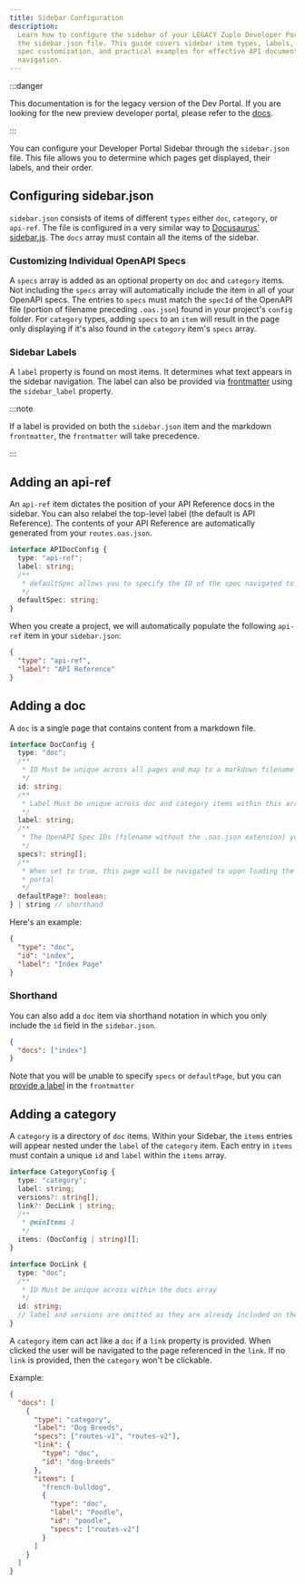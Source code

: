 ```yaml
---
title: Sidebar Configuration
description:
  Learn how to configure the sidebar of your LEGACY Zuplo Developer Portal using
  the sidebar.json file. This guide covers sidebar item types, labels, OpenAPI
  spec customization, and practical examples for effective API documentation
  navigation.
---
```


:::danger

This documentation is for the legacy version of the Dev Portal. If you are
looking for the new preview developer portal, please refer to the
[docs](/docs/dev-portal/introduction).

:::

You can configure your Developer Portal Sidebar through the `sidebar.json` file.
This file allows you to determine which pages get displayed, their labels, and
their order.

## Configuring sidebar.json

`sidebar.json` consists of items of different `types` either `doc`, `category`,
or `api-ref`. The file is configured in a very similar way to
[Docusaurus' sidebar.js](https://docusaurus.io/docs/sidebar/items#sidebar-item-category).
The `docs` array must contain all the items of the sidebar.

### Customizing Individual OpenAPI Specs

A `specs` array is added as an optional property on `doc` and `category` items.
Not including the `specs` array will automatically include the item in all of
your OpenAPI specs. The entries to `specs` must match the `specId` of the
OpenAPI file (portion of filename preceding `.oas.json`) found in your project's
`config` folder. For `category` types, adding `specs` to an `item` will result
in the page only displaying if it's also found in the `category` item's `specs`
array.

### Sidebar Labels

A `label` property is found on most items. It determines what text appears in
the sidebar navigation. The label can also be provided via
[frontmatter](https://jekyllrb.com/docs/front-matter/) using the `sidebar_label`
property.

:::note

If a label is provided on both the `sidebar.json` item and the markdown
`frontmatter`, the `frontmatter` will take precedence.

:::

## Adding an api-ref

An `api-ref` item dictates the position of your API Reference docs in the
sidebar. You can also relabel the top-level label (the default is API
Reference). The contents of your API Reference are automatically generated from
your `routes.oas.json`.

```typescript
interface APIDocConfig {
  type: "api-ref";
  label: string;
  /**
   * defaultSpec allows you to specify the ID of the spec navigated to upon loading the developer portal. The spec's ID is the filename without the extension (ex. For routes.oas.json, use "routes")
   */
  defaultSpec: string;
}
```

When you create a project, we will automatically populate the following
`api-ref` item in your `sidebar.json`:

```json
{
  "type": "api-ref",
  "label": "API Reference"
}
```

## Adding a doc

A `doc` is a single page that contains content from a markdown file.

```typescript
interface DocConfig {
  type: "doc";
  /**
   * ID Must be unique across all pages and map to a markdown filename in /docs (excluding the extension)
   */
  id: string;
  /**
   * Label Must be unique across doc and category items within this array only
   */
  label: string;
  /**
   * The OpenAPI Spec IDs (filename without the .oas.json extension) you wish to limit this doc to. If set, this page will only be surfaced in the sidebar of listed specs.
   */
  specs?: string[];
  /**
   * When set to true, this page will be navigated to upon loading the developer
   * portal
   */
  defaultPage?: boolean;
} | string // shorthand
```

Here's an example:

```json
{
  "type": "doc",
  "id": "index",
  "label": "Index Page"
}
```

### Shorthand

You can also add a `doc` item via shorthand notation in which you only include
the `id` field in the `sidebar.json`.

```json
{
  "docs": ["index"]
}
```

Note that you will be unable to specify `specs` or `defaultPage`, but you can
[provide a label](#sidebar-labels) in the `frontmatter`

## Adding a category

A `category` is a directory of `doc` items. Within your Sidebar, the `items`
entries will appear nested under the `label` of the `category` item. Each entry
in `items` must contain a unique `id` and `label` within the `items` array.

```typescript
interface CategoryConfig {
  type: "category";
  label: string;
  versions?: string[];
  link?: DocLink | string;
  /**
   * @minItems 1
   */
  items: (DocConfig | string)[];
}

interface DocLink {
  type: "doc";
  /**
   * ID Must be unique across within the docs array
   */
  id: string;
  // label and versions are omitted as they are already included on the CategoryConfig
}
```

A `category` item can act like a `doc` if a `link` property is provided. When
clicked the user will be navigated to the page referenced in the `link`. If no
`link` is provided, then the `category` won't be clickable.

Example:

```json
{
  "docs": [
    {
      "type": "category",
      "label": "Dog Breeds",
      "specs": ["routes-v1", "routes-v2"],
      "link": {
        "type": "doc",
        "id": "dog-breeds"
      },
      "items": [
        "french-bulldog",
        {
          "type": "doc",
          "label": "Poodle",
          "id": "poodle",
          "specs": ["routes-v2"]
        }
      ]
    }
  ]
}
```
